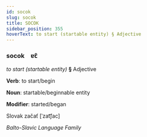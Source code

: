 ```yaml
---
id: socok
slug: socok
title: SOCOK
sidebar_position: 355
hoverText: to start (startable entity) § Adjective
---
```


### socok&emsp;<span kind="abugida">ɐꞇ̑</span>

*to start (startable entity)* **§** Adjective

**Verb**: to start/begin

**Noun**: startable/beginnable entity

**Modifier**: started/began

Slovak začať [ˈzat͡ʃac]

*Balto-Slavic Language Family*